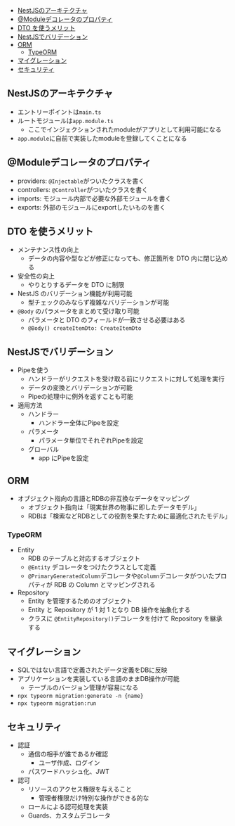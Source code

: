 - [NestJSのアーキテクチャ](#nestjsのアーキテクチャ)
- [@Moduleデコレータのプロパティ](#moduleデコレータのプロパティ)
- [DTO を使うメリット](#dto-を使うメリット)
- [NestJSでバリデーション](#nestjsでバリデーション)
- [ORM](#orm)
  - [TypeORM](#typeorm)
- [マイグレーション](#マイグレーション)
- [セキュリティ](#セキュリティ)

## NestJSのアーキテクチャ
- エントリーポイントは`main.ts`
- ルートモジュールは`app.module.ts`
  - ここでインジェクションされたmoduleがアプリとして利用可能になる
- `app.module`に自前で実装したmoduleを登録してくことになる

## @Moduleデコレータのプロパティ
- providers: `@Injectable`がついたクラスを書く
- controllers: `@Controller`がついたクラスを書く
- imports: モジュール内部で必要な外部モジュールを書く
- exports: 外部のモジュールにexportしたいものを書く

## DTO を使うメリット
- メンテナンス性の向上
  - データの内容や型などが修正になっても、修正箇所を DTO 内に閉じ込める
- 安全性の向上
  - やりとりするデータを DTO に制限
- NestJS のバリデーション機能が利用可能
  - 型チェックのみならず複雑なバリデーションが可能
- `@Body` のパラメータをまとめて受け取り可能
  - パラメータと DTO のフィールドが一致させる必要はある
  - `@Body() createItemDto: CreateItemDto`

## NestJSでバリデーション
- Pipeを使う
  - ハンドラーがリクエストを受け取る前にリクエストに対して処理を実行
  - データの変換とバリデーションが可能
  - Pipeの処理中に例外を返すことも可能
- 適用方法
  - ハンドラー
    - ハンドラー全体にPipeを設定
  - パラメータ
    - パラメータ単位でそれぞれPipeを設定
  - グローバル
    - app にPipeを設定

## ORM
- オブジェクト指向の言語とRDBの非互換なデータをマッピング
  - オブジェクト指向は「現実世界の物事に即したデータモデル」
  - RDBは「検索などRDBとしての役割を果たすために最適化されたモデル」

### TypeORM
- Entity
  - RDB のテーブルと対応するオブジェクト
  - `@Entity` デコレータをつけたクラスとして定義
  - `@PrimaryGeneratedColumn`デコレータや`@Column`デコレータがついたプロパティが RDB の Column とマッピングされる
- Repository
  - Entity を管理するためのオブジェクト
  - Entity と Repository が 1 対 1 となり DB 操作を抽象化する
  - クラスに `@EntityRepository()`デコレータを付けて Repository を継承する

## マイグレーション
- SQLではない言語で定義されたデータ定義をDBに反映
- アプリケーションを実装している言語のままDB操作が可能
  - テーブルのバージョン管理が容易になる
- `npx typeorm migration:generate -n {name}`
- `npx typeorm migration:run`

## セキュリティ
- 認証
  - 通信の相手が誰であるか確認
    - ユーザ作成、ログイン
  - パスワードハッシュ化、JWT
- 認可
  - リソースのアクセス権限を与えること
    - 管理者権限だけ特別な操作ができる的な
  - ロールによる認可処理を実装
  - Guards、カスタムデコレータ